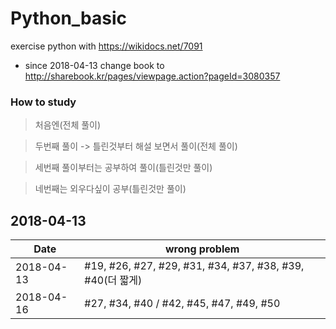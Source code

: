 # Python_basic
exercise python with https://wikidocs.net/7091
* since 2018-04-13 change book to http://sharebook.kr/pages/viewpage.action?pageId=3080357 

### How to study
> 처음엔(전체 풀이)

> 두번째 풀이 -> 틀린것부터 해설 보면서 풀이(전체 풀이)

> 세번째 풀이부터는 공부하여 풀이(틀린것만 풀이)

> 네번째는 외우다싶이 공부(틀린것만 풀이)



## 2018-04-13 
|     Date      |   wrong problem  |
| ------------- | ------------- |
| 2018-04-13  | #19, #26, #27, #29, #31, #34, #37, #38, #39, #40(더 짧게)  |
| 2018-04-16  | #27, #34, #40 / #42, #45, #47, #49, #50 |
  
